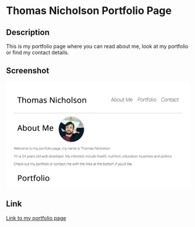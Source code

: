 # Thomas Nicholson Portfolio Page

## Description

This is my portfolio page where you can read about me, look at my portfolio or find my contact details.


## Screenshot

![portfolio page screenshot](/assets/img/portfolio-page-screenshot.png "porfolio page screenshot")


## Link

[Link to my portfolio page](https://thomas-nicholson.github.io/portfolio-page/)


